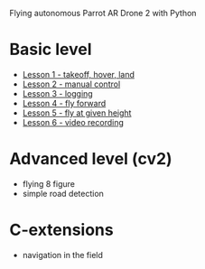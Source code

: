 Flying autonomous Parrot AR Drone 2 with Python

# Basic level

- [Lesson 1 - takeoff, hover, land](lesson1.md)
- [Lesson 2 - manual control](lesson2.md)
- [Lesson 3 - logging](lesson3.md)
- [Lesson 4 - fly forward](lesson4.md)
- [Lesson 5 - fly at given height](lesson5.md)
- [Lesson 6 - video recording](lesson6.md)

# Advanced level (cv2)
- flying 8 figure
- simple road detection


# C-extensions
- navigation in the field


